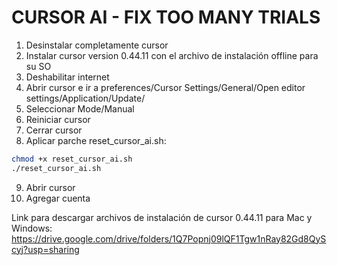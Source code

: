 # CURSOR AI - FIX TOO MANY TRIALS

1. Desinstalar completamente cursor
1. Instalar cursor version 0.44.11 con el archivo de instalación offline para su SO
2. Deshabilitar internet
3. Abrir cursor e ir a preferences/Cursor Settings/General/Open editor settings/Application/Update/
4. Seleccionar Mode/Manual
5. Reiniciar cursor
6. Cerrar cursor
8. Aplicar parche reset_cursor_ai.sh:
```bash
chmod +x reset_cursor_ai.sh
./reset_cursor_ai.sh
```
9. Abrir cursor
11. Agregar cuenta

Link para descargar archivos de instalación de cursor 0.44.11 para Mac y Windows: https://drive.google.com/drive/folders/1Q7Popnj09lQF1Tgw1nRay82Gd8QyScyj?usp=sharing
